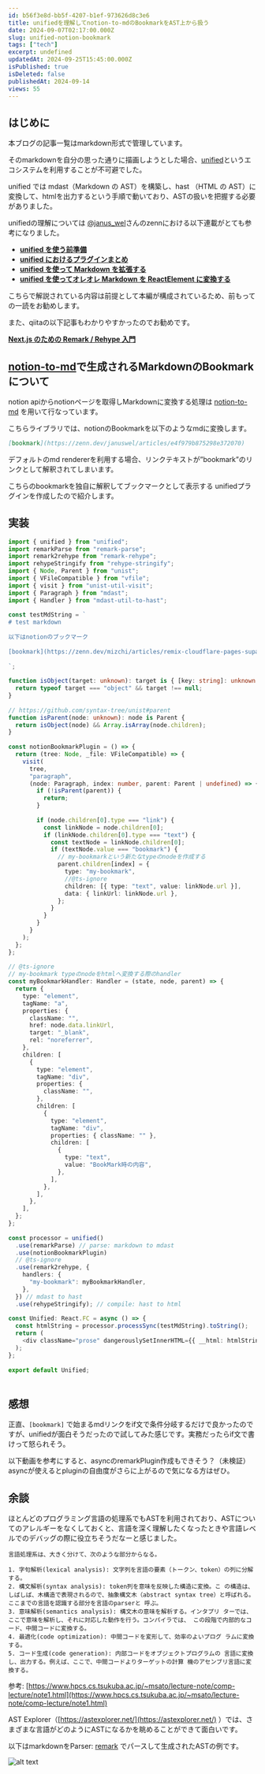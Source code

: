 ```yaml
---
id: b56f3e8d-bb5f-4207-b1ef-973626d8c3e6
title: unifiedを理解してnotion-to-mdのBookmarkをAST上から扱う
date: 2024-09-07T02:17:00.000Z
slug: unified-notion-bookmark
tags: ["tech"]
excerpt: undefined
updatedAt: 2024-09-25T15:45:00.000Z
isPublished: true
isDeleted: false
publishedAt: 2024-09-14
views: 55
---
```


  
## はじめに  
  
  
本ブログの記事一覧はmarkdown形式で管理しています。  
  
  
そのmarkdownを自分の思った通りに描画しようとした場合、[unified](https://github.com/unifiedjs/unified)というエコシステムを利用することが不可避でした。  
  
  
unified では mdast（Markdown の AST）を構築し、hast （HTML の AST）に変換して、htmlを出力するという手順で動いており、ASTの扱いを把握する必要がありました。  
  
  
unifiedの理解については [@janus_wel](https://x.com/janus_wel)さんのzennにおける以下連載がとても参考になりました。  
  
- [**unified を使う前準備**](https://zenn.dev/januswel/articles/e4f979b875298e372070)  
- [**unified におけるプラグインまとめ**](https://zenn.dev/januswel/articles/44801708e8c7fdd358e6)  
- [**unified を使って Markdown を拡張する**](https://zenn.dev/januswel/articles/745787422d425b01e0c1)  
- [**unified を使ってオレオレ Markdown を ReactElement に変換する**](https://zenn.dev/januswel/articles/c0e663c88b562bfde8ff)  
  
こちらで解説されている内容は前提として本編が構成されているため、前もっての一読をお勧めします。  
  
  
また、qiitaの以下記事もわかりやすかったのでお勧めです。  
  
  
[**Next.js のための Remark / Rehype 入門**](https://qiita.com/sankentou/items/f8eadb5722f3b39bbbf8)  
  
  
## [notion-to-md](https://github.com/souvikinator/notion-to-md)で生成されるMarkdownのBookmarkについて  
  
  
notion apiからnotionページを取得しMarkdownに変換する処理は [notion-to-md](https://github.com/souvikinator/notion-to-md) を用いて行なっています。  
  
  
こちらライブラリでは、notionのBookmarkを以下のようなmdに変換します。  
  
  
```markdown  
[bookmark](https://zenn.dev/januswel/articles/e4f979b875298e372070)   
```  
  
  
デフォルトのmd rendererを利用する場合、リンクテキストが”bookmark”のリンクとして解釈されてしまいます。  
  
  
こちらのbookmarkを独自に解釈してブックマークとして表示する unifiedプラグインを作成したので紹介します。  
  
  
## 実装  
  
  
```typescript  
import { unified } from "unified";  
import remarkParse from "remark-parse";  
import remark2rehype from "remark-rehype";  
import rehypeStringify from "rehype-stringify";  
import { Node, Parent } from "unist";  
import { VFileCompatible } from "vfile";  
import { visit } from "unist-util-visit";  
import { Paragraph } from "mdast";  
import { Handler } from "mdast-util-to-hast";  
  
const testMdString = `  
# test markdown  
  
以下はnotionのブックマーク    
  
[bookmark](https://zenn.dev/mizchi/articles/remix-cloudflare-pages-supabase)    
    
`;  
  
function isObject(target: unknown): target is { [key: string]: unknown } {  
  return typeof target === "object" && target !== null;  
}  
  
// https://github.com/syntax-tree/unist#parent  
function isParent(node: unknown): node is Parent {  
  return isObject(node) && Array.isArray(node.children);  
}  
  
const notionBookmarkPlugin = () => {  
  return (tree: Node, _file: VFileCompatible) => {  
    visit(  
      tree,  
      "paragraph",  
      (node: Paragraph, index: number, parent: Parent | undefined) => {  
        if (!isParent(parent)) {  
          return;  
        }  
  
        if (node.children[0].type === "link") {  
          const linkNode = node.children[0];  
          if (linkNode.children[0].type === "text") {  
            const textNode = linkNode.children[0];  
            if (textNode.value === "bookmark") {  
              // my-bookmarkという新たなtypeのnodeを作成する  
              parent.children[index] = {  
                type: "my-bookmark",  
                //@ts-ignore  
                children: [{ type: "text", value: linkNode.url }],  
                data: { linkUrl: linkNode.url },  
              };  
            }  
          }  
        }  
      }  
    );  
  };  
};  
  
// @ts-ignore  
// my-bookmark typeのnodeをhtmlへ変換する際のhandler  
const myBookmarkHandler: Handler = (state, node, parent) => {  
  return {  
    type: "element",  
    tagName: "a",  
    properties: {  
      className: "",  
      href: node.data.linkUrl,  
      target: "_blank",  
      rel: "noreferrer",  
    },  
    children: [  
      {  
        type: "element",  
        tagName: "div",  
        properties: {  
          className: "",  
        },  
        children: [  
          {  
            type: "element",  
            tagName: "div",  
            properties: { className: "" },  
            children: [  
              {  
                type: "text",  
                value: "BookMark時の内容",  
              },  
            ],  
          },  
        ],  
      },  
    ],  
  };  
};  
  
const processor = unified()  
  .use(remarkParse) // parse: markdown to mdast  
  .use(notionBookmarkPlugin)  
  // @ts-ignore  
  .use(remark2rehype, {  
    handlers: {  
      "my-bookmark": myBookmarkHandler,  
    },  
  }) // mdast to hast  
  .use(rehypeStringify); // compile: hast to html  
  
const Unified: React.FC = async () => {  
  const htmlString = processor.processSync(testMdString).toString();  
  return (  
    <div className="prose" dangerouslySetInnerHTML={{ __html: htmlString }} />  
  );  
};  
  
export default Unified;  
  
```  
  
  
## 感想  
  
  
正直、`[bookmark]` で始まるmdリンクをif文で条件分岐するだけで良かったのですが、unifiedが面白そうだったので試してみた感じです。実務だったらif文で書けって怒られそう。  
  
  
以下動画を参考にすると、asyncのremarkPlugin作成もできそう？（未検証）  
asyncが使えるとpluginの自由度がさらに上がるので気になる方はぜひ。  
  
<YouTubeEmbed url="https://www.youtube.com/watch?v=NmXw8yMTjys&t=978s&ab_channel=KentC.Dodds" />
  
  
## 余談  
  
  
ほとんどのプログラミング言語の処理系でもASTを利用されており、ASTについてのアレルギーをなくしておくと、言語を深く理解したくなったときや言語レベルでのデバッグの際に役立ちそうだなーと感じました。  
  
  
```text  
言語処理系は、大きく分けて、次のような部分からなる。  
  
1. 字句解析(lexical analysis): 文字列を言語の要素（トークン、token）の列に分解する。  
2. 構文解析(syntax analysis): token列を意味を反映した構造に変換。こ の構造は、しばしば、木構造で表現されるので、抽象構文木（abstract syntax tree）と呼ばれる。ここまでの言語を認識する部分を言語のparserと 呼ぶ。  
3. 意味解析(semantics analysis): 構文木の意味を解析する。インタプリ ターでは、ここで意味を解析し、それに対応した動作を行う。コンパイラでは、 この段階で内部的なコード、中間コードに変換する。  
4. 最適化(code optimization): 中間コードを変形して、効率のよいプログ ラムに変換する。  
5. コード生成(code generation): 内部コードをオブジェクトプログラムの 言語に変換し、出力する。例えば、ここで、中間コードよりターゲットの計算 機のアセンブリ言語に変換する。  
```  
  
  
参考: [https://www.hpcs.cs.tsukuba.ac.jp/~msato/lecture-note/comp-lecture/note1.html](https://www.hpcs.cs.tsukuba.ac.jp/~msato/lecture-note/comp-lecture/note1.html)  
  
  
AST Explorer（[https://astexplorer.net/](https://astexplorer.net/) ）では、さまざまな言語がどのようにASTになるかを眺めることができて面白いです。  
  

以下はmarkdownをParser: [remark](https://remark.js.org/) でパースして生成されたASTの例です。  
  
![alt text](images/unified-notion-bookmark/astexplorer.png)    